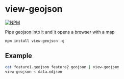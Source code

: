 # view-geojson
[![NPM](https://nodei.co/npm/view-geojson.png)](https://nodei.co/npm/view-geojson/)

Pipe geojson into it and it opens a browser with a map

```
npm install view-geojson -g
```

## Example

```sh
cat feature1.geojson feature2.geojson | view-geojson
view-geojson < data.ndjson
```